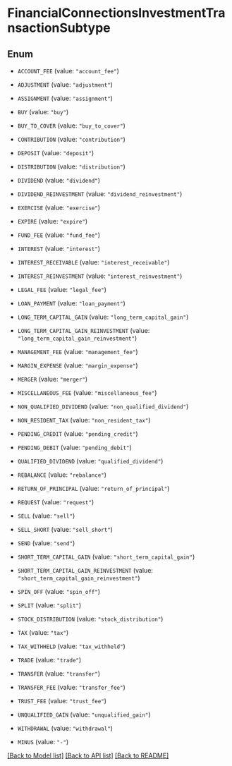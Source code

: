 # FinancialConnectionsInvestmentTransactionSubtype

## Enum


* `ACCOUNT_FEE` (value: `"account_fee"`)

* `ADJUSTMENT` (value: `"adjustment"`)

* `ASSIGNMENT` (value: `"assignment"`)

* `BUY` (value: `"buy"`)

* `BUY_TO_COVER` (value: `"buy_to_cover"`)

* `CONTRIBUTION` (value: `"contribution"`)

* `DEPOSIT` (value: `"deposit"`)

* `DISTRIBUTION` (value: `"distribution"`)

* `DIVIDEND` (value: `"dividend"`)

* `DIVIDEND_REINVESTMENT` (value: `"dividend_reinvestment"`)

* `EXERCISE` (value: `"exercise"`)

* `EXPIRE` (value: `"expire"`)

* `FUND_FEE` (value: `"fund_fee"`)

* `INTEREST` (value: `"interest"`)

* `INTEREST_RECEIVABLE` (value: `"interest_receivable"`)

* `INTEREST_REINVESTMENT` (value: `"interest_reinvestment"`)

* `LEGAL_FEE` (value: `"legal_fee"`)

* `LOAN_PAYMENT` (value: `"loan_payment"`)

* `LONG_TERM_CAPITAL_GAIN` (value: `"long_term_capital_gain"`)

* `LONG_TERM_CAPITAL_GAIN_REINVESTMENT` (value: `"long_term_capital_gain_reinvestment"`)

* `MANAGEMENT_FEE` (value: `"management_fee"`)

* `MARGIN_EXPENSE` (value: `"margin_expense"`)

* `MERGER` (value: `"merger"`)

* `MISCELLANEOUS_FEE` (value: `"miscellaneous_fee"`)

* `NON_QUALIFIED_DIVIDEND` (value: `"non_qualified_dividend"`)

* `NON_RESIDENT_TAX` (value: `"non_resident_tax"`)

* `PENDING_CREDIT` (value: `"pending_credit"`)

* `PENDING_DEBIT` (value: `"pending_debit"`)

* `QUALIFIED_DIVIDEND` (value: `"qualified_dividend"`)

* `REBALANCE` (value: `"rebalance"`)

* `RETURN_OF_PRINCIPAL` (value: `"return_of_principal"`)

* `REQUEST` (value: `"request"`)

* `SELL` (value: `"sell"`)

* `SELL_SHORT` (value: `"sell_short"`)

* `SEND` (value: `"send"`)

* `SHORT_TERM_CAPITAL_GAIN` (value: `"short_term_capital_gain"`)

* `SHORT_TERM_CAPITAL_GAIN_REINVESTMENT` (value: `"short_term_capital_gain_reinvestment"`)

* `SPIN_OFF` (value: `"spin_off"`)

* `SPLIT` (value: `"split"`)

* `STOCK_DISTRIBUTION` (value: `"stock_distribution"`)

* `TAX` (value: `"tax"`)

* `TAX_WITHHELD` (value: `"tax_withheld"`)

* `TRADE` (value: `"trade"`)

* `TRANSFER` (value: `"transfer"`)

* `TRANSFER_FEE` (value: `"transfer_fee"`)

* `TRUST_FEE` (value: `"trust_fee"`)

* `UNQUALIFIED_GAIN` (value: `"unqualified_gain"`)

* `WITHDRAWAL` (value: `"withdrawal"`)

* `MINUS` (value: `"-"`)


[[Back to Model list]](../README.md#documentation-for-models) [[Back to API list]](../README.md#documentation-for-api-endpoints) [[Back to README]](../README.md)


